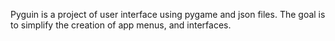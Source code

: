 Pyguin is a project of user interface using pygame and json files. The goal is to simplify the creation of app menus, and interfaces.

